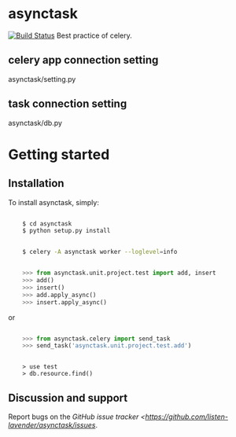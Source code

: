 # asynctask
[![Build Status](https://api.travis-ci.org/listen-lavender/asynctask.svg?branch=master)](https://api.travis-ci.org/listen-lavender/asynctask)
Best practice of celery.

## celery app connection setting
asynctask/setting.py

## task connection setting
asynctask/db.py

# Getting started

## Installation

To install asynctask, simply:

````bash

    $ cd asynctask
    $ python setup.py install
````

````bash

    $ celery -A asynctask worker --loglevel=info
````

````python

    >>> from asynctask.unit.project.test import add, insert
    >>> add()
    >>> insert()
    >>> add.apply_async()
    >>> insert.apply_async()
````
or
````python

    >>> from asynctask.celery import send_task
    >>> send_task('asynctask.unit.project.test.add')
````

````mongo

    > use test
    > db.resource.find()
````

## Discussion and support

Report bugs on the *GitHub issue tracker <https://github.com/listen-lavender/asynctask/issues*. 
